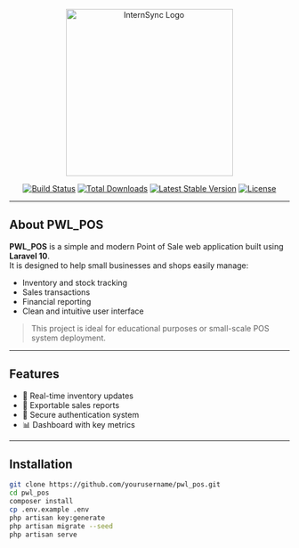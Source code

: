 <p align="center">
  <a href="https://yourwebsite.com" target="_blank">
    <img src="assets/img/LogoInternSync.png" width="300" alt="InternSync Logo">
  </a>
</p>

<p align="center">
  <a href="#"><img src="https://img.shields.io/badge/tests-passing-brightgreen.svg" alt="Build Status"></a>
  <a href="#"><img src="https://img.shields.io/badge/downloads-10k-blue.svg" alt="Total Downloads"></a>
  <a href="#"><img src="https://img.shields.io/badge/version-v1.0.0-blue.svg" alt="Latest Stable Version"></a>
  <a href="#"><img src="https://img.shields.io/badge/license-MIT-green.svg" alt="License"></a>
</p>

---

## About PWL_POS

**PWL_POS** is a simple and modern Point of Sale web application built using **Laravel 10**.  
It is designed to help small businesses and shops easily manage:

- Inventory and stock tracking
- Sales transactions
- Financial reporting
- Clean and intuitive user interface

> This project is ideal for educational purposes or small-scale POS system deployment.

---

## Features

- 🔄 Real-time inventory updates  
- 🧾 Exportable sales reports  
- 🔐 Secure authentication system  
- 📊 Dashboard with key metrics  

---

## Installation

```bash
git clone https://github.com/yourusername/pwl_pos.git
cd pwl_pos
composer install
cp .env.example .env
php artisan key:generate
php artisan migrate --seed
php artisan serve
